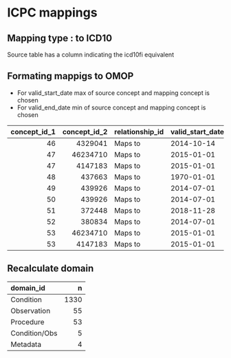 ICPC mappings
================

## Mapping type : to ICD10

Source table has a column indicating the icd10fi equivalent

## Formating mappigs to OMOP

  - For valid\_start\_date max of source concept and mapping concept is
    chosen
  - For valid\_end\_date min of source concept and mapping concept is
    chosen

<div class="kable-table">

| concept\_id\_1 | concept\_id\_2 | relationship\_id | valid\_start\_date | valid\_end\_date | invalid\_reason | tmp\_mapping\_type | tmp\_domain\_id\_2 |
| -------------: | -------------: | :--------------- | :----------------- | :--------------- | :-------------- | :----------------- | :----------------- |
|             46 |        4329041 | Maps to          | 2014-10-14         | 2099-12-31       | NA              | ICD10fi            | Condition          |
|             47 |       46234710 | Maps to          | 2015-01-01         | 2020-12-31       | NA              | ICD10fi            | Observation        |
|             47 |        4147183 | Maps to          | 2015-01-01         | 2020-12-31       | NA              | ICD10fi            | Condition          |
|             48 |         437663 | Maps to          | 1970-01-01         | 2099-12-31       | NA              | ICD10fi            | Condition          |
|             49 |         439926 | Maps to          | 2014-07-01         | 2099-12-31       | NA              | ICD10fi            | Condition          |
|             50 |         439926 | Maps to          | 2014-07-01         | 2099-12-31       | NA              | ICD10fi            | Condition          |
|             51 |         372448 | Maps to          | 2018-11-28         | 2099-12-31       | NA              | ICD10fi            | Condition          |
|             52 |         380834 | Maps to          | 2014-07-01         | 2099-12-31       | NA              | ICD10fi            | Condition          |
|             53 |       46234710 | Maps to          | 2015-01-01         | 2020-12-31       | NA              | ICD10fi            | Observation        |
|             53 |        4147183 | Maps to          | 2015-01-01         | 2020-12-31       | NA              | ICD10fi            | Condition          |

</div>

## Recalculate domain

<div class="kable-table">

| domain\_id    |    n |
| :------------ | ---: |
| Condition     | 1330 |
| Observation   |   55 |
| Procedure     |   53 |
| Condition/Obs |    5 |
| Metadata      |    4 |

</div>
